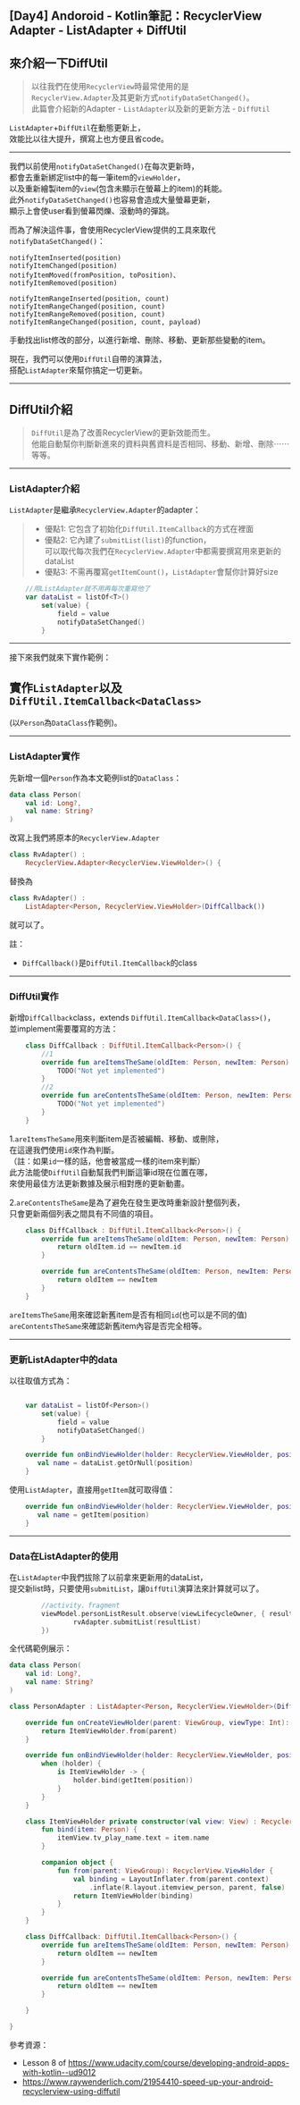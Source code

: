 ## [Day4] Andoroid - Kotlin筆記：RecyclerView Adapter - ListAdapter + DiffUtil

來介紹一下DiffUtil
---

> 以往我們在使用`RecyclerView`時最常使用的是  
> `RecyclerView.Adapter`及其更新方式`notifyDataSetChanged()`。  
> 此篇會介紹新的Adapter - `ListAdapter`以及新的更新方法 - `DiffUtil`  

`ListAdapter`+`DiffUtil`在動態更新上，  
效能比以往大提升，撰寫上也方便且省code。  
 
---

我們以前使用`notifyDataSetChanged()`在每次更新時，  
都會去重新綁定list中的每一筆item的`viewHolder`，  
以及重新繪製item的`view`(包含未顯示在螢幕上的item)的耗能。  
此外`notifyDataSetChanged()`也容易會造成大量螢幕更新，  
顯示上會使user看到螢幕閃爍、滾動時的彈跳。  

而為了解決這件事，會使用RecyclerView提供的工具來取代`notifyDataSetChanged()`：  
``` 
notifyItemInserted(position)
notifyItemChanged(position)
notifyItemMoved(fromPosition, toPosition)、
notifyItemRemoved(position)

notifyItemRangeInserted(position, count)
notifyItemRangeChanged(position, count)
notifyItemRangeRemoved(position, count)
notifyItemRangeChanged(position, count, payload)
```
手動找出list修改的部分，以進行新增、刪除、移動、更新那些變動的item。  

現在，我們可以使用`DiffUtil`自帶的演算法，  
搭配`ListAdapter`來幫你搞定一切更新。  

---

## DiffUtil介紹

> `DiffUtil`是為了改善RecyclerView的更新效能而生。  
> 他能自動幫你判斷新進來的資料與舊資料是否相同、移動、新增、刪除⋯⋯等等。  

--- 

### ListAdapter介紹

`ListAdapter`是繼承`RecyclerView.Adapter`的adapter：  
> - 優點1: 它包含了初始化`DiffUtil.ItemCallback`的方式在裡面  
> - 優點2: 它內建了`submitList(list)`的function，  
可以取代每次我們在`RecyclerView.Adapter`中都需要撰寫用來更新的dataList  
> - 優點3: 不需再覆寫`getItemCount()`，`ListAdapter`會幫你計算好size  

```kotlin
    //用ListAdapter就不用再每次重寫他了
    var dataList = listOf<T>()
        set(value) {
            field = value
            notifyDataSetChanged()
        }
```

---

接下來我們就來下實作範例：  

## 實作`ListAdapter`以及`DiffUtil.ItemCallback<DataClass>`  
(以`Person`為`DataClass`作範例)。  


---

### ListAdapter實作


先新增一個`Person`作為本文範例list的`DataClass`：  

```kotlin
data class Person(
    val id: Long?,
    val name: String?
)
```

改寫上我們將原本的`RecyclerView.Adapter`  
```kotlin
class RvAdapter() :
    RecyclerView.Adapter<RecyclerView.ViewHolder>() {

```
替換為  
```kotlin
class RvAdapter() : 
    ListAdapter<Person, RecyclerView.ViewHolder>(DiffCallback())

```
就可以了。  

註：
- `DiffCallback()`是`DiffUtil.ItemCallback`的class  

---

### DiffUtil實作

新增`DiffCallback`class，extends `DiffUtil.ItemCallback<DataClass>()`，  
並implement需要覆寫的方法：  

```kotlin
    class DiffCallback : DiffUtil.ItemCallback<Person>() {
        //1
        override fun areItemsTheSame(oldItem: Person, newItem: Person): Boolean {
            TODO("Not yet implemented")
        }
        //2
        override fun areContentsTheSame(oldItem: Person, newItem: Person): Boolean {
            TODO("Not yet implemented")
        }
    }
```

1.`areItemsTheSame`用來判斷item是否被編輯、移動、或刪除，  
在這邊我們使用`id`來作為判斷。  
（註：如果`id`一樣的話，他會被當成一樣的item來判斷）  
此方法能使`DiffUtil`自動幫我們判斷這筆id現在位置在哪，  
來使用最佳方法更新數據及展示相對應的更新動畫。  

2.`areContentsTheSame`是為了避免在發生更改時重新設計整個列表，  
只會更新兩個列表之間具有不同值的項目。  


```kotlin
    class DiffCallback : DiffUtil.ItemCallback<Person>() {
        override fun areItemsTheSame(oldItem: Person, newItem: Person): Boolean {
            return oldItem.id == newItem.id
        }

        override fun areContentsTheSame(oldItem: Person, newItem: Person): Boolean {
            return oldItem == newItem
        }
    }

```

`areItemsTheSame`用來確認新舊item是否有相同`id`(也可以是不同的值)  
`areContentsTheSame`來確認新舊item內容是否完全相等。  

---

### 更新ListAdapter中的data


以往取值方式為：  
```kotlin

    var dataList = listOf<Person>()
        set(value) {
            field = value
            notifyDataSetChanged()
        }

    override fun onBindViewHolder(holder: RecyclerView.ViewHolder, position: Int) {
       val name = dataList.getOrNull(position)
    }
```

使用`ListAdapter`，直接用`getItem`就可取得值：  
```kotlin
    override fun onBindViewHolder(holder: RecyclerView.ViewHolder, position: Int) {
       val name = getItem(position)
    }
```

---

### Data在ListAdapter的使用

在`ListAdapter`中我們拔除了以前拿來更新用的dataList，  
提交新list時，只要使用`submitList`，讓`DiffUtil`演算法來計算就可以了。  


```kotlin
        //activity、fragment
        viewModel.personListResult.observe(viewLifecycleOwner, { resultList ->
                rvAdapter.submitList(resultList)
        })

```


全代碼範例展示：  
```kotlin
data class Person(
    val id: Long?,
    val name: String?
)

class PersonAdapter : ListAdapter<Person, RecyclerView.ViewHolder>(DiffCallback()) {

    override fun onCreateViewHolder(parent: ViewGroup, viewType: Int): RecyclerView.ViewHolder {
        return ItemViewHolder.from(parent)
    }

    override fun onBindViewHolder(holder: RecyclerView.ViewHolder, position: Int) {
        when (holder) {
            is ItemViewHolder -> {
                holder.bind(getItem(position))
            }
        }
    }

    class ItemViewHolder private constructor(val view: View) : RecyclerView.ViewHolder(view) {
        fun bind(item: Person) {
            itemView.tv_play_name.text = item.name
        }

        companion object {
            fun from(parent: ViewGroup): RecyclerView.ViewHolder {
                val binding = LayoutInflater.from(parent.context)
                    .inflate(R.layout.itemview_person, parent, false)
                return ItemViewHolder(binding)
            }
        }
    }

    class DiffCallback: DiffUtil.ItemCallback<Person>() {
        override fun areItemsTheSame(oldItem: Person, newItem: Person): Boolean {
            return oldItem == newItem
        }

        override fun areContentsTheSame(oldItem: Person, newItem: Person): Boolean {
            return oldItem == newItem
        }

    }

}

```

參考資源：
- Lesson 8 of https://www.udacity.com/course/developing-android-apps-with-kotlin--ud9012
- https://www.raywenderlich.com/21954410-speed-up-your-android-recyclerview-using-diffutil